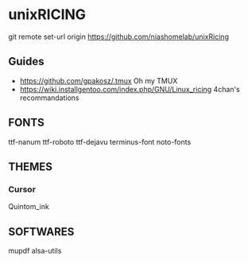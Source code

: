 # unixRICING

git remote set-url origin https://github.com/niashomelab/unixRicing

## Guides

* https://github.com/gpakosz/.tmux Oh my TMUX 
* https://wiki.installgentoo.com/index.php/GNU/Linux_ricing 4chan's recommandations

## FONTS

ttf-nanum
ttf-roboto
ttf-dejavu
terminus-font
noto-fonts

## THEMES

### Cursor

Quintom_ink

## SOFTWARES

mupdf
alsa-utils
